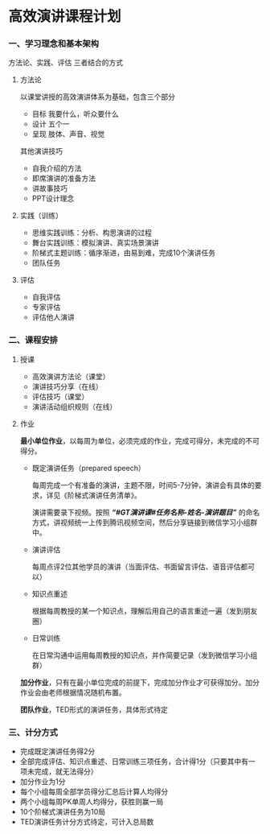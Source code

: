 # 高效演讲课程计划

### 一、学习理念和基本架构

方法论、实践、评估 三者结合的方式

1. 方法论

	以课堂讲授的高效演讲体系为基础，包含三个部分
	- 目标  我要什么，听众要什么
	- 设计  五个一
	- 呈现  肢体、声音、视觉
	
	其他演讲技巧
	- 自我介绍的方法
	- 即席演讲的准备方法
	- 讲故事技巧
	- PPT设计理念

2. 实践（训练）
	- 思维实践训练：分析、构思演讲的过程
	- 舞台实践训练：模拟演讲、真实场景演讲
	- 阶梯式主题训练：循序渐进，由易到难，完成10个演讲任务
	- 团队任务

3. 评估
	- 自我评估
	- 专家评估
	- 评估他人演讲

### 二、课程安排

1. 授课
	- 高效演讲方法论（课堂）
	- 演讲技巧分享（在线）
	- 评估技巧（课堂）
	- 演讲活动组织规则（在线）

2. 作业
	
	**最小单位作业**，以每周为单位，必须完成的作业，完成可得分，未完成的不可得分。

	- 既定演讲任务（prepared speech）
		
		每周完成一个有准备的演讲，主题不限，时间5-7分钟，演讲会有具体的要求，详见《阶梯式演讲任务清单》。

		演讲需要录下视频。按照  ***“#GT演讲课#任务名称-姓名-演讲题目”***  的命名方式，讲视频统一上传到腾讯视频空间，然后分享链接到微信学习小组群中。

	- 演讲评估

		每周点评2位其他学员的演讲（当面评估、书面留言评估、语音评估都可以）

	- 知识点重述
	
		根据每周教授的某一个知识点，理解后用自己的语言重述一遍（发到朋友圈）

	- 日常训练

		在日常沟通中运用每周教授的知识点，并作简要记录（发到微信学习小组群）

	**加分作业**，只有在最小单位完成的前提下，完成加分作业才可获得加分。加分作业会由老师根据情况随机布置。

	**团队作业**，TED形式的演讲任务，具体形式待定

### 三、计分方式

- 完成既定演讲任务得2分
- 全部完成评估、知识点重述、日常训练三项任务，合计得1分（只要其中有一项未完成，就无法得分）
- 加分作业为1分
- 每个小组每周全部学员得分汇总后计算人均得分
- 两个小组每周PK单周人均得分，获胜则赢一局
- 10个阶梯式演讲任务为10局
- TED演讲任务计分方式待定，可计入总局数
